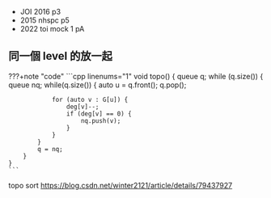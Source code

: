 - JOI 2016 p3
- 2015 nhspc p5
- 2022 toi mock 1 pA

## 同一個 level 的放一起

???+note "code"
	```cpp linenums="1"
	void topo() {
        queue<int> q;
        while (q.size()) {
            queue<int> nq;
            while(q.size()) {
                auto u = q.front(); 
                q.pop();

                for (auto v : G[u]) {
                    deg[v]--;
                    if (deg[v] == 0) {
                        nq.push(v);
                    }
                }
            }
            q = nq;
        }
    }
    ```

topo sort  https://blog.csdn.net/winter2121/article/details/79437927